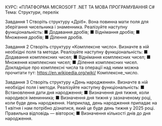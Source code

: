 КУРС: «ПЛАТФОРМА MICROSOFT .NET ТА МОВА ПРОГРАМУВАННЯ C#
Тема: Структури, перелік

Завдання 1
Створіть структуру «Дріб». Вона повинна мати поля для зберігання чисельника і знаменника. Реалізуйте наступну функціональність:
■ Додавання дробів;
■ Віднімання дробів;
■ Множення дробів;
■ Ділення дробів.

Завдання 2
Створіть структуру «Комплексне число». Визначте в ній необхідні поля та методи. Реалізуйте наступну функціональність:
■ Додавання комплексних чисел;
■ Віднімання комплексних чисел;
■ Множення комплексних чисел;
■ Ділення комплексних чисел.
Докладніше про комплексні числа та операції над
ними можна прочитати тут: https://en.wikipedia.org/wiki/
Комплексне_число.

Завдання 3
Створіть структуру «День народження». Визначте в ній необхідні поля і методи. Реалізуйте наступну функціональність:
■ Встановлення дати дня народження;
■ Визначення дня тижня, коли народився іменинника;
■ Визначення дня тижня у зазначеному році, коли буде
день народження. Наприклад, день народження припадає на 1 квітня і нам потрібно дізнатися, який це
буде день тижня у 2025 році. Правильна відповідь —
вівторок;
■ Визначення кількості днів до дня народження.
